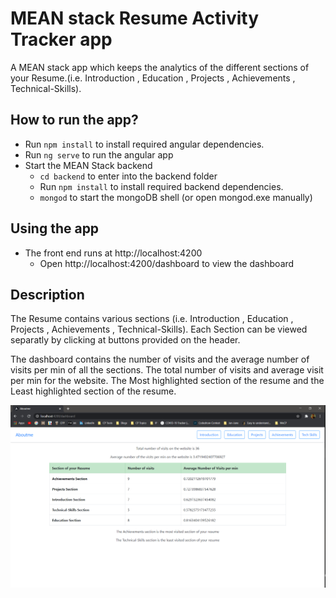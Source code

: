 # MEAN stack Resume Activity Tracker app
A MEAN stack app which keeps the analytics of the different sections of your Resume.(i.e. Introduction , Education , Projects , Achievements , Technical-Skills).

## How to run the app?
- Run `npm install` to install required angular dependencies.
- Run `ng serve` to run the angular app
- Start the MEAN Stack backend
  - `cd backend` to enter into the backend folder
  - Run `npm install` to install required backend dependencies.
  - `mongod` to start the mongoDB shell (or open mongod.exe manually)

## Using the app
- The front end runs at http://localhost:4200 
    - Open http://localhost:4200/dashboard to view the dashboard 

## Description
The Resume contains various sections (i.e. Introduction , Education , Projects , Achievements , Technical-Skills).
Each Section can be viewed separatly by clicking at buttons provided on the header.
 
The dashboard contains the number of visits and the average number of visits per min of all the sections.
The total number of visits and average visit per min for the website.
The Most highlighted section of the resume and the Least highlighted section of the resume.

![Dashboard](/dashboard.png)
